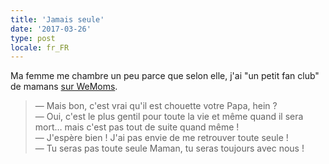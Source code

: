 ```yaml
---
title: 'Jamais seule'
date: '2017-03-26'
type: post
locale: fr_FR
---
```


Ma femme me chambre un peu parce que selon elle, j'ai "un petit fan club" de mamans [sur WeMoms](/2016/01/wemoms-app/).

> — Mais bon, c'est vrai qu'il est chouette votre Papa, hein ?  
> — Oui, c'est le plus gentil pour toute la vie et même quand il sera mort… mais c'est pas tout de suite quand même !  
> — J'espère bien ! J'ai pas envie de me retrouver toute seule !  
> — Tu seras pas toute seule Maman, tu seras toujours avec nous !
